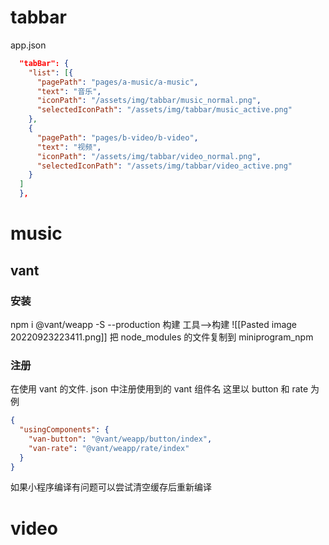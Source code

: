 # tabbar
app.json
```json
  "tabBar": {
    "list": [{
      "pagePath": "pages/a-music/a-music",
      "text": "音乐",
      "iconPath": "/assets/img/tabbar/music_normal.png",
      "selectedIconPath": "/assets/img/tabbar/music_active.png"
    },
    {
      "pagePath": "pages/b-video/b-video",
      "text": "视频",
      "iconPath": "/assets/img/tabbar/video_normal.png",
      "selectedIconPath": "/assets/img/tabbar/video_active.png"
    }
  ]
  },
```

# music
## vant
### 安装
npm i @vant/weapp -S --production
构建
工具-->构建 ![[Pasted image 20220923223411.png]]
 把 node_modules 的文件复制到 miniprogram_npm
### 注册
在使用 vant 的文件. json 中注册使用到的 vant 组件名
这里以 button 和 rate 为例
```json 
{
  "usingComponents": {
    "van-button": "@vant/weapp/button/index",
    "van-rate": "@vant/weapp/rate/index"
  }
}
```

如果小程序编译有问题可以尝试清空缓存后重新编译




# video

